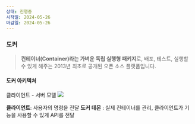 ```yaml
---
상태: 진행중
시작일: 2024-05-26
마감일: 2024-05-26
---
```

### 도커
> **컨테이너(Container)라는 가벼운 독립 실행형 패키지**로, 배포, 테스트, 실행할 수 있게 해주는 2013년 최초로 공개된 오픈 소스 플랫폼입니다.

#### 도커 아키텍처
클라이언트 - 서버 모델
![](https://i.imgur.com/3KpzjhK.png)

**클라이언트**: 사용자의 명령을 전달
**도커 데몬** : 실제 컨테이너를 관리, 클라이언트가 기능을 사용할 수 있게 API를 전달

